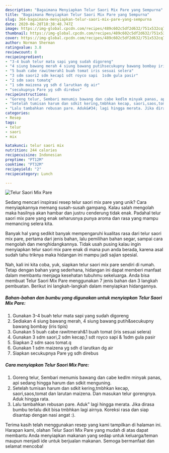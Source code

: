 ```yaml
---
description: "Bagaimana Menyiapkan Telur Saori Mix Pare yang Sempurna"
title: "Bagaimana Menyiapkan Telur Saori Mix Pare yang Sempurna"
slug: 364-bagaimana-menyiapkan-telur-saori-mix-pare-yang-sempurna
date: 2020-06-28T18:38:48.747Z
image: https://img-global.cpcdn.com/recipes/489c602c5df2d632/751x532cq70/telur-saori-mix-pare-foto-resep-utama.jpg
thumbnail: https://img-global.cpcdn.com/recipes/489c602c5df2d632/751x532cq70/telur-saori-mix-pare-foto-resep-utama.jpg
cover: https://img-global.cpcdn.com/recipes/489c602c5df2d632/751x532cq70/telur-saori-mix-pare-foto-resep-utama.jpg
author: Norman Sherman
ratingvalue: 3.8
reviewcount: 8
recipeingredient:
- "3-4 buah telur mata sapi yang sudah digoreng"
- "4 siung bawang merah 4 siung bawang putihsecukupny bawang bombay iris tipis"
- "5 buah cabe rawitmerah1 buah tomat iris sesuai selera"
- "3 sdm saori2 sdm kecap1 sdt royco sapi  1sdm gula pasir"
- "2 sdm saos tomatq"
- "1 sdm maizena yg sdh d larutkan dg air"
- "secukupnya Pare yg sdh direbus"
recipeinstructions:
- "Goreng telur, Sembari menumis bawang dan cabe kedlm minyak panas, api sedang hingga harum dan sdkit menguning."
- "Setelah tumisan harum dan sdkit kering,tmbhkan kecap, saori,saos,tomat dan larutan maizena. Dan masukan telur gorengnya. Aduk hingga rata."
- "Lalu tambahkan rebusan pare. Aduk&#34; lagi hingga merata. Jika dirasa bumbu terlalu dkit bisa tmbhkan lagi airnya. Koreksi rasa dan siap disantap dengan nasi angat :)."
categories:
- Resep
tags:
- telur
- saori
- mix

katakunci: telur saori mix 
nutrition: 244 calories
recipecuisine: Indonesian
preptime: "PT12M"
cooktime: "PT32M"
recipeyield: "2"
recipecategory: Lunch

---
```



![Telur Saori Mix Pare](https://img-global.cpcdn.com/recipes/489c602c5df2d632/751x532cq70/telur-saori-mix-pare-foto-resep-utama.jpg)

Sedang mencari inspirasi resep telur saori mix pare yang unik? Cara menyiapkannya memang susah-susah gampang. Kalau salah mengolah maka hasilnya akan hambar dan justru cenderung tidak enak. Padahal telur saori mix pare yang enak seharusnya punya aroma dan rasa yang mampu memancing selera kita.

Banyak hal yang sedikit banyak mempengaruhi kualitas rasa dari telur saori mix pare, pertama dari jenis bahan, lalu pemilihan bahan segar, sampai cara mengolah dan menghidangkannya. Tidak usah pusing kalau ingin menyiapkan telur saori mix pare enak di mana pun anda berada, karena asal sudah tahu triknya maka hidangan ini mampu jadi sajian spesial.




Nah, kali ini kita coba, yuk, siapkan telur saori mix pare sendiri di rumah. Tetap dengan bahan yang sederhana, hidangan ini dapat memberi manfaat dalam membantu menjaga kesehatan tubuhmu sekeluarga. Anda bisa membuat Telur Saori Mix Pare menggunakan 7 jenis bahan dan 3 langkah pembuatan. Berikut ini langkah-langkah dalam menyiapkan hidangannya.

<!--inarticleads1-->

##### Bahan-bahan dan bumbu yang digunakan untuk menyiapkan Telur Saori Mix Pare:

1. Gunakan 3-4 buah telur mata sapi yang sudah digoreng
1. Sediakan 4 siung bawang merah, 4 siung bawang putih&amp;secukupny bawang bombay (iris tipis)
1. Gunakan 5 buah cabe rawitmerah&amp;1 buah tomat (iris sesuai selera)
1. Gunakan 3 sdm saori,2 sdm kecap,1 sdt royco sapi &amp; 1sdm gula pasir
1. Siapkan 2 sdm saos tomat.q
1. Gunakan 1 sdm maizena yg sdh d larutkan dg air
1. Siapkan secukupnya Pare yg sdh direbus




<!--inarticleads2-->

##### Cara menyiapkan Telur Saori Mix Pare:

1. Goreng telur, Sembari menumis bawang dan cabe kedlm minyak panas, api sedang hingga harum dan sdkit menguning.
1. Setelah tumisan harum dan sdkit kering,tmbhkan kecap, saori,saos,tomat dan larutan maizena. Dan masukan telur gorengnya. Aduk hingga rata.
1. Lalu tambahkan rebusan pare. Aduk&#34; lagi hingga merata. Jika dirasa bumbu terlalu dkit bisa tmbhkan lagi airnya. Koreksi rasa dan siap disantap dengan nasi angat :).




Terima kasih telah menggunakan resep yang kami tampilkan di halaman ini. Harapan kami, olahan Telur Saori Mix Pare yang mudah di atas dapat membantu Anda menyiapkan makanan yang sedap untuk keluarga/teman maupun menjadi ide untuk berjualan makanan. Semoga bermanfaat dan selamat mencoba!
